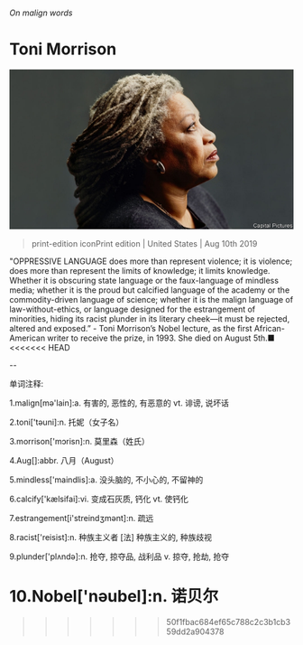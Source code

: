 ###### On malign words

# Toni Morrison 

![image](images/20190810_USP002_0.jpg) 

> print-edition iconPrint edition | United States | Aug 10th 2019 

"OPPRESSIVE LANGUAGE does more than represent violence; it is violence; does more than represent the limits of knowledge; it limits knowledge. Whether it is obscuring state language or the faux-language of mindless media; whether it is the proud but calcified language of the academy or the commodity-driven language of science; whether it is the malign language of law-without-ethics, or language designed for the estrangement of minorities, hiding its racist plunder in its literary cheek—it must be rejected, altered and exposed.” - Toni Morrison’s Nobel lecture, as the first African-American writer to receive the prize, in 1993. She died on August 5th.■ 
<<<<<<< HEAD

-- 

 单词注释:

1.malign[mә'lain]:a. 有害的, 恶性的, 有恶意的 vt. 诽谤, 说坏话 

2.toni['tәuni]:n. 托妮（女子名） 

3.morrison['mɔrisn]:n. 莫里森（姓氏） 

4.Aug[]:abbr. 八月（August） 

5.mindless['maindlis]:a. 没头脑的, 不小心的, 不留神的 

6.calcify['kælsifai]:vi. 变成石灰质, 钙化 vt. 使钙化 

7.estrangement[i'streindʒmәnt]:n. 疏远 

8.racist['reisist]:n. 种族主义者 [法] 种族主义的, 种族歧视 

9.plunder['plʌndә]:n. 抢夺, 掠夺品, 战利品 v. 掠夺, 抢劫, 抢夺 

10.Nobel['nәubel]:n. 诺贝尔 
=======
>>>>>>> 50f1fbac684ef65c788c2c3b1cb359dd2a904378


